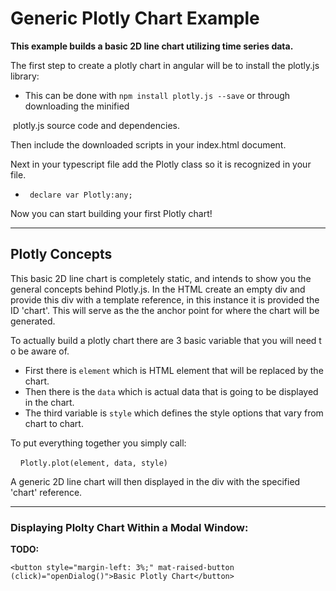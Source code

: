 # Generic Plotly Chart Example

**This example builds a basic 2D line chart utilizing time series data.** 

The first step to create a plotly chart in angular will be to install the plotly.js library:

* This can be done with <code>npm install plotly.js --save</code> or through downloading the minified

​        plotly.js source code and dependencies. 

Then include the downloaded scripts in your index.html document.

Next in your typescript file add the Plotly class so it is recognized in your file. 

* <code> declare var Plotly:any; </code>

Now you can start building your first  Plotly chart!

___________________________________________________

## Plotly Concepts

This basic 2D line chart is completely static, and intends to show you the general concepts behind Plotly.js. In the HTML create an empty div and provide this div with a template reference, in this instance it is provided the ID 'chart'. This will serve as the the anchor point for where the chart will be generated.

To actually build a plotly chart there are 3 basic variable that you will need to be aware of.

* First there is  ```element``` which is HTML element that will be replaced by the chart.
* Then there is the ```data``` which is actual data that is going to be displayed in the chart. 
* The third variable is ```style``` which defines the style options that vary from chart to chart. 

To put everything together you simply call:

    <code>Plotly.plot(element, data, style) </code>

A generic 2D line chart will then displayed in the div with the specified 'chart' reference. 

_________________________

### Displaying Plolty Chart Within a Modal Window:

**TODO:** 

 ```
<button style="margin-left: 3%;" mat-raised-button (click)="openDialog()">Basic Plotly Chart</button>
 ```





  

  

